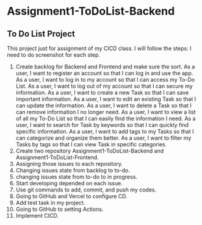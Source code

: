 # Assignment1-ToDoList-Backend
## To Do List Project
This project just for assignment of my CICD class.
I will follow the steps:
I need to do screenshot for each step.
1. Create backlog for Backend and Frontend and make sure the sort.
   As a user, I want to register an account so that I can log in and use the app.
   As a user, I want to log in to my account so that I can access my To-Do List.
   As a user, I want to log out of my account so that I can secure my information.
   As a user, I want to create a new Task so that I can save important information.
   As a user, I want to edit an existing Task so that I can update the information.
   As a user, I want to delete a Task so that I can remove information I no longer need.
   As a user, I want to view a list of all my To-Do List so that I can easily find the information I need.
   As a user, I want to search for Task by keywords so that I can quickly find specific information.
   As a user, I want to add tags to my Tasks so that I can categorize and organize them better.
   As a user, I want to filter my Tasks by tags so that I can view Task in specific categories.
2. Create two repository Assignment1-ToDoList-Backend and Assignment1-ToDoList-Frontend.
3. Assigning those issues to each repository.
4. Changing issues state from backlog to to-do.
5. changing issues state from to-do to in progress.
7. Start developing depended on each issue.
8. Use git commands to add, commit, and push my codes.
9. Going to GitHub and Vercel to configure CD.
10. Add test task in my project.
11. Going to GitHub to setting Actions.
12. Implement CICD.
